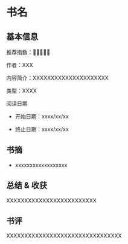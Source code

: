 # 书名

## 基本信息

推荐指数：🌟🌟🌟🌟🌟

作者：XXX

内容简介：XXXXXXXXXXXXXXXXXXXXX

类型：XXXX

阅读日期

- 开始日期：xxxx/xx/xx

- 终止日期：xxxx/xx/xx

## 书摘

- xxxxxxxxxxxxxxxxxx

## 总结 & 收获

XXXXXXXXXXXXXXXXXXXXXXXXX

## 书评

XXXXXXXXXXXXXXXXXXXXXXXXXXXXXXXX